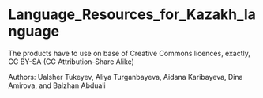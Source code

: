 # Language_Resources_for_Kazakh_language

The products have to use on base of Creative Commons licences, exactly, CC BY-SA (CC Attribution-Share Alike)

Authors: Ualsher Tukeyev, Aliya Turganbayeva, Aidana Karibayeva, Dina Amirova, and Balzhan Abduali
